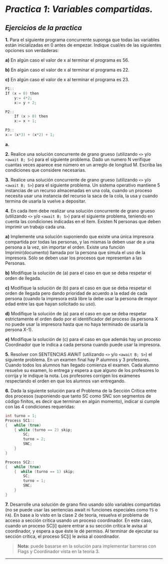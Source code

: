 # **_Practica 1_**: _Variables compartidas._

## **_Ejercicios de la practica_**

**1.** Para el siguiente programa concurrente suponga que todas las variables están inicializadas en 0 antes de empezar. Indique cual/es de las siguientes opciones son verdaderas:

**a)** En algún caso el valor de x al terminar el programa es 56.

**b)** En algún caso el valor de x al terminar el programa es 22.

**c)** En algún caso el valor de x al terminar el programa es 23.

```C
P1::
If (x = 0) then
    y:= 4*2;
    x:= y + 2;
```

```C
P2::
    If (x > 0) then
    x:= x + 1;
```

```C
P3::
x:= (x*3) + (x*2) + 1;
```

**a.**

**2.** Realice una solución concurrente de grano grueso (utilizando `<>` y/o `<await B; S>`) para el siguiente problema. Dado un numero N verifique cuantas veces aparece ese número en un arreglo de longitud M. Escriba las condiciones que considere necesarias.

**3.** Realice una solución concurrente de grano grueso (utilizando `<>` y/o `<await B; S>`) para el
siguiente problema. Un sistema operativo mantiene 5 instancias de un recurso almacenadas en una cola, cuando un proceso necesita usar una instancia del recurso la saca de la cola, la usa y cuando termina de usarla la vuelve a depositar.

**4.** En cada ítem debe realizar una solución concurrente de grano grueso (utilizando `<>` y/o `<await B; S>`) para el siguiente problema, teniendo en cuenta las condiciones indicadas en el item. Existen N personas que deben imprimir un trabajo cada una.

**a)** Implemente una solución suponiendo que existe una única impresora compartida por todas las personas, y las mismas la deben usar de a una persona a la vez, sin importar el
orden. Existe una función Imprimir(documento) llamada por la persona que simula el uso de la impresora. Sólo se deben usar los procesos que representan a las Personas.

**b)** Modifique la solución de (a) para el caso en que se deba respetar el orden de llegada.

**c)** Modifique la solución de (b) para el caso en que se deba respetar el orden de llegada pero dando prioridad de acuerdo a la edad de cada persona (cuando la impresora está libre la debe usar la persona de mayor edad entre las que hayan solicitado su uso).

**d)** Modifique la solución de (a) para el caso en que se deba respetar estrictamente el orden dado por el identificador del proceso (la persona X no puede usar la impresora hasta que no haya terminado de usarla la persona X-1).

**e)** Modifique la solución de (c) para el caso en que además hay un proceso Coordinador que le indica a cada persona cuando puede usar la impresora.

**5.** Resolver con SENTENCIAS AWAIT (utilizando `<>` y/o `<await B; S>`) el siguiente problema. En un examen final hay P alumnos y 3 profesores. Cuando todos los alumnos han llegado comienza el examen. Cada alumno resuelve su examen, lo entrega y espera a que alguno de los profesores lo corrija y le indique la nota. Los profesores corrigen los exámenes respectando el orden en que los alumnos van entregando.

**6.** Dada la siguiente solución para el Problema de la Sección Crítica entre dos procesos (suponiendo que tanto SC como SNC son segmentos de código finitos, es decir que terminan en algún momento), indicar si cumple con las 4 condiciones requeridas:

```C
int turno = 1;
Process SC1::
{   while (true)
    { while (turno == 2) skip;
        SC;
        turno = 2;
        SNC;
    }
}

Process SC2::
{   while (true)
    {  while (turno == 1) skip;
        SC;
        turno = 1;
        SNC;
    }
}
```

**7.** Desarrolle una solución de grano fino usando sólo variables compartidas (no se puede usar las sentencias await ni funciones especiales como `TS` o `FA`). En base a lo visto en la clase 2 de teoría, resuelva el problema de acceso a sección crítica usando un proceso coordinador. En este caso, cuando un proceso SC[i] quiere entrar a su sección crítica le avisa al coordinador, y espera a que éste le dé permiso. Al terminar de ejecutar su sección crítica, el proceso SC[i] le avisa al coordinador.

> **Nota:** puede basarse en la solución para implementar barreras con Flags y Coordinador vista en la teoría 3.

---

